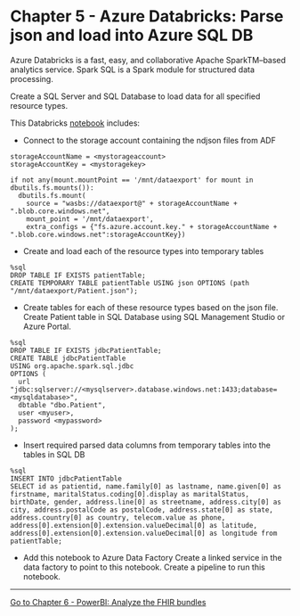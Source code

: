 # Chapter 5 - Azure Databricks: Parse json and load into Azure SQL DB

Azure Databricks is a fast, easy, and collaborative Apache SparkTM–based analytics service. Spark SQL is a Spark module for structured data processing.

Create a SQL Server and SQL Database to load data for all specified resource types.

This Databricks [notebook](./fhirdatabrickstemplate.ipynb) includes:
* Connect to the storage account containing the ndjson files from ADF

```
storageAccountName = <mystorageaccount>
storageAccountKey = <mystoragekey>

if not any(mount.mountPoint == '/mnt/dataexport' for mount in dbutils.fs.mounts()):
  dbutils.fs.mount(
    source = "wasbs://dataexport@" + storageAccountName + ".blob.core.windows.net",
    mount_point = '/mnt/dataexport',
    extra_configs = {"fs.azure.account.key." + storageAccountName + ".blob.core.windows.net":storageAccountKey})
```

* Create and load each of the resource types into temporary tables
```
%sql 
DROP TABLE IF EXISTS patientTable;
CREATE TEMPORARY TABLE patientTable USING json OPTIONS (path "/mnt/dataexport/Patient.json");
```

* Create tables for each of these resource types based on the json file. Create Patient table in SQL Database using SQL Management Studio or Azure Portal.
```
%sql
DROP TABLE IF EXISTS jdbcPatientTable;
CREATE TABLE jdbcPatientTable
USING org.apache.spark.sql.jdbc
OPTIONS (
  url "jdbc:sqlserver://<mysqlserver>.database.windows.net:1433;database=<mysqldatabase>",
  dbtable "dbo.Patient",
  user <myuser>,
  password <mypassword>
);
```
* Insert required parsed data columns from temporary tables into the tables in SQL DB
```
%sql
INSERT INTO jdbcPatientTable
SELECT id as patientid, name.family[0] as lastname, name.given[0] as firstname, maritalStatus.coding[0].display as maritalStatus, birthDate, gender, address.line[0] as streetname, address.city[0] as city, address.postalCode as postalCode, address.state[0] as state, address.country[0] as country, telecom.value as phone, address[0].extension[0].extension.valueDecimal[0] as latitude, address[0].extension[0].extension.valueDecimal[0] as longitude from patientTable;
```

* Add this notebook to Azure Data Factory
Create a linked service in the data factory to point to this notebook. 
Create a pipeline to run this notebook.

***

[Go to Chapter 6 - PowerBI: Analyze the FHIR bundles](../Chapter6-PowerBI/PowerBI.md)
